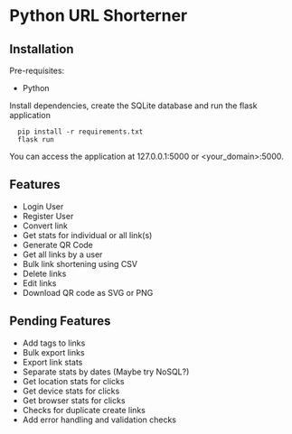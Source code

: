# Python URL Shorterner


## Installation

Pre-requisites:

- Python

Install dependencies, create the SQLite database and run the flask application

```
  pip install -r requirements.txt
  flask run
```

You can access the application at 127.0.0.1:5000 or <your_domain>:5000.

## Features
- Login User
- Register User
- Convert link
- Get stats for individual or all link(s)
- Generate QR Code
- Get all links by a user
- Bulk link shortening using CSV
- Delete links
- Edit links
- Download QR code as SVG or PNG

## Pending Features
- Add tags to links
- Bulk export links
- Export link stats
- Separate stats by dates (Maybe try NoSQL?)
- Get location stats for clicks
- Get device stats for clicks
- Get browser stats for clicks
- Checks for duplicate create links
- Add error handling and validation checks